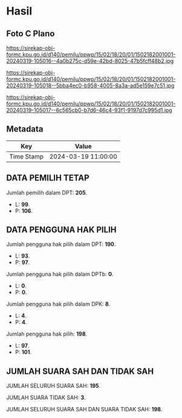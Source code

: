 # Hasil

## Foto C Plano

https://sirekap-obj-formc.kpu.go.id/d140/pemilu/ppwp/15/02/18/20/01/1502182001001-20240319-105016--4a0b275c-d59e-42bd-8025-47b5fcff48b2.jpg

https://sirekap-obj-formc.kpu.go.id/d140/pemilu/ppwp/15/02/18/20/01/1502182001001-20240319-105018--5bba4ec0-b958-4005-8a3a-ad5e159e7c51.jpg

https://sirekap-obj-formc.kpu.go.id/d140/pemilu/ppwp/15/02/18/20/01/1502182001001-20240319-105017--6c565cb0-b7d6-46c4-93f1-9197d7c995d1.jpg


## Metadata

| Key        | Value               |
| ---------- | ------------------- |
| Time Stamp | 2024-03-19 11:00:00 |


## DATA PEMILIH TETAP

Jumlah pemilih dalam DPT: **205**.
 * L: **99**.
 * P: **106**.

## DATA PENGGUNA HAK PILIH

Jumlah pengguna hak pilih dalam DPT: **190**.
 * L: **93**.
 * P: **97**.

Jumlah pengguna hak pilih dalam DPTb: **0**.
 * L: **0**.
 * P: **0**.

Jumlah pengguna hak pilih dalam DPK: **8**.
 * L: **4**.
 * P: **4**.

Jumlah pengguna hak pilih: **198**.
 * L: **97**.
 * P: **101**.

## JUMLAH SUARA SAH DAN TIDAK SAH

JUMLAH SELURUH SUARA SAH: **195**.

JUMLAH SUARA TIDAK SAH: **3**.

JUMLAH SELURUH SUARA SAH DAN SUARA TIDAK SAH: **198**.


